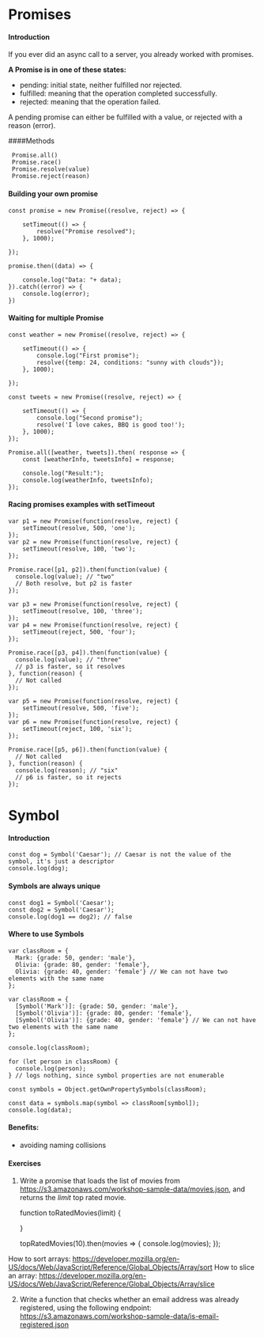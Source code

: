 # Promises

#### Introduction

If you ever did an async call to a server, you already worked with promises.

**A Promise is in one of these states:**

* pending: initial state, neither fulfilled nor rejected.
* fulfilled: meaning that the operation completed successfully.
* rejected: meaning that the operation failed.

A pending promise can either be fulfilled with a value, or rejected with a reason (error).

####Methods

     Promise.all()
     Promise.race()
     Promise.resolve(value)
     Promise.reject(reason)

#### Building your own promise
    const promise = new Promise((resolve, reject) => {
    
        setTimeout(() => {
            resolve("Promise resolved");
        }, 1000);
    
    });
    
    promise.then((data) => {
    
        console.log("Data: "+ data);
    }).catch((error) => {
        console.log(error);
    })
    
#### Waiting for multiple Promise
    const weather = new Promise((resolve, reject) => {
    
        setTimeout(() => {
            console.log("First promise");
            resolve({temp: 24, conditions: "sunny with clouds"});
        }, 1000);
    
    });
    
    const tweets = new Promise((resolve, reject) => {
    
        setTimeout(() => {
            console.log("Second promise");
            resolve('I love cakes, BBQ is good too!');
        }, 1000);
    });
    
    Promise.all([weather, tweets]).then( response => {
        const [weatherInfo, tweetsInfo] = response;
    
        console.log("Result:");
        console.log(weatherInfo, tweetsInfo);
    });

#### Racing promises examples with setTimeout

    var p1 = new Promise(function(resolve, reject) { 
        setTimeout(resolve, 500, 'one'); 
    });
    var p2 = new Promise(function(resolve, reject) { 
        setTimeout(resolve, 100, 'two'); 
    });
    
    Promise.race([p1, p2]).then(function(value) {
      console.log(value); // "two"
      // Both resolve, but p2 is faster
    });
    
    var p3 = new Promise(function(resolve, reject) { 
        setTimeout(resolve, 100, 'three');
    });
    var p4 = new Promise(function(resolve, reject) { 
        setTimeout(reject, 500, 'four'); 
    });
    
    Promise.race([p3, p4]).then(function(value) {
      console.log(value); // "three"
      // p3 is faster, so it resolves
    }, function(reason) {
      // Not called
    });
    
    var p5 = new Promise(function(resolve, reject) { 
        setTimeout(resolve, 500, 'five'); 
    });
    var p6 = new Promise(function(resolve, reject) { 
        setTimeout(reject, 100, 'six');
    });
    
    Promise.race([p5, p6]).then(function(value) {
      // Not called
    }, function(reason) {
      console.log(reason); // "six"
      // p6 is faster, so it rejects
    });
    


# Symbol

#### Introduction
    const dog = Symbol('Caesar'); // Caesar is not the value of the symbol, it's just a descriptor
    console.log(dog);

#### Symbols are always unique

    const dog1 = Symbol('Caesar');
    const dog2 = Symbol('Caesar');
    console.log(dog1 == dog2); // false

#### Where to use Symbols

    var classRoom = {
      Mark: {grade: 50, gender: 'male'},
      Olivia: {grade: 80, gender: 'female'},
      Olivia: {grade: 40, gender: 'female'} // We can not have two elements with the same name
    };

    var classRoom = {
      [Symbol('Mark')]: {grade: 50, gender: 'male'},
      [Symbol('Olivia')]: {grade: 80, gender: 'female'},
      [Symbol('Olivia')]: {grade: 40, gender: 'female'} // We can not have two elements with the same name
    };

    console.log(classRoom);

    for (let person in classRoom) {
      console.log(person);
    } // logs nothing, since symbol properties are not enumerable

    const symbols = Object.getOwnPropertySymbols(classRoom);

    const data = symbols.map(symbol => classRoom[symbol]);
    console.log(data);

#### Benefits:

- avoiding naming collisions

#### Exercises

1. Write a promise that loads the list of movies from https://s3.amazonaws.com/workshop-sample-data/movies.json, and returns the *limit* top rated movie.

    function toRatedMovies(limit) {

    }

    topRatedMovies(10).then(movies => {
      console.log(movies);
    });

How to sort arrays: https://developer.mozilla.org/en-US/docs/Web/JavaScript/Reference/Global_Objects/Array/sort
How to slice an array: https://developer.mozilla.org/en-US/docs/Web/JavaScript/Reference/Global_Objects/Array/slice

2. Write a function that checks whether an email address was already registered, using the following endpoint: https://s3.amazonaws.com/workshop-sample-data/is-email-registered.json


